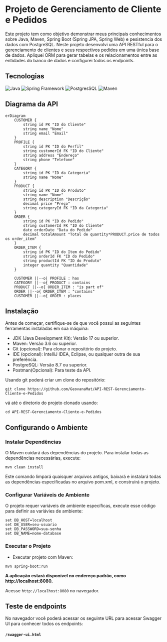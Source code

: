 # Projeto de Gerenciamento de Cliente e Pedidos

Este projeto tem como objetivo demonstrar meus principais conhecimentos sobre Java, Maven, Spring Boot (Spring JPA, Spring Web) e pesistencia dos dados com PostgreSQL. Neste projeto desenvolvi uma API RESTful para o gerenciamento de clientes e seus respectivos pedidos em uma única base de dados. Apliquei ORM para gerar tabelas e os relacionamentos entre as entidades do banco de dados e configurei todos os endpoints.

## Tecnologias

![Java](https://img.icons8.com/?size=30&id=13679&format=png&color=000000)
![Spring Framework](https://img.icons8.com/?size=30&id=90519&format=png&color=000000)
![PostgresSQL](https://img.icons8.com/?size=30&id=38561&format=png&color=000000)
![Maven](https://img.icons8.com/?size=30&id=t5FJr3NzrPSm&format=png&color=FFFFFF)

## Diagrama da API


```mermaid
erDiagram
    CUSTOMER {
        string id PK "ID do Cliente"
        string name "Nome"
        string email "Email"
    }
    PROFILE {
        string id PK "ID do Perfil"
        string customerId FK "ID do Cliente"
        string address "Endereço"
        string phone "Telefone"
    }
    CATEGORY {
        string id PK "ID da Categoria"
        string name "Nome"
    }
    PRODUCT {
        string id PK "ID do Produto"
        string name "Nome"
        string description "Descrição"
        decimal price "Preço"
        string categoryId FK "ID da Categoria"
    }
    ORDER {
        string id PK "ID do Pedido"
        string customerId FK "ID do Cliente"
        date orderDate "Data do Pedido"
        decimal totalAmount "Total de quantity*PRODUCT.price de todos os order_item"
    }
    ORDER_ITEM {
        string id PK "ID do Item do Pedido"
        string orderId FK "ID do Pedido"
        string productId FK "ID do Produto"
        integer quantity "Quantidade"
    }

    CUSTOMER ||--o| PROFILE : has
    CATEGORY ||--o{ PRODUCT : contains
    PRODUCT ||--o{ ORDER_ITEM : "is part of"
    ORDER ||--o{ ORDER_ITEM : "contains"
    CUSTOMER ||--o{ ORDER : places
```

## Instalação

Antes de começar, certifique-se de que você possui as seguintes ferramentas instaladas em sua máquina:

- JDK (Java Development Kit): Versão 17 ou superior.
- Maven: Versão 3.6 ou superior.
- Git (opcional): Para clonar o repositório do projeto.
- IDE (opcional): IntelliJ IDEA, Eclipse, ou qualquer outra de sua preferência.
- PostgreSQL: Versão 8.7 ou superior.
- Postman(Opcional): Para teste da API.

Usando git poderá criar um clone do repositório:

```
git clone https://github.com/GeovanaMat/API-REST-Gerenciamento-Cliente-e-Pedidos
```

vá até o diretorio do projeto clonado usando:
````
cd API-REST-Gerenciamento-Cliente-e-Pedidos
````

## Configurando o Ambiente

### Instalar Dependências
O Maven cuidará das dependências do projeto. Para instalar todas as dependências necessárias, execute:

````
mvn clean install
````

Este comando limpará quaisquer arquivos antigos, baixará e instalará todas as dependências especificadas no arquivo pom.xml, e construirá o projeto.


### Configurar Variáveis de Ambiente 
O  projeto requer variáveis de ambiente específicas, execute esse código para definir as variávies de ambiente:

````
set DB_HOST=localhost
set DB_USER=seu-usuario
set DB_PASSWORD=sua-senha
set DB_NAME=nome-database
````

### Executar o Projeto
- Executar projeto com Maven:
  
```
mvn spring-boot:run
````

**A aplicação estará disponível no endereço padrão, como http://localhost:8080.**

Acesse `http://localhost:8080` no navegador.

## Teste de endpoints

No navegador você poderá acessar os seguinte URL para acessar Swagger UI para conhecer todos os endpoints:
#### `/swagger-ui.html`

